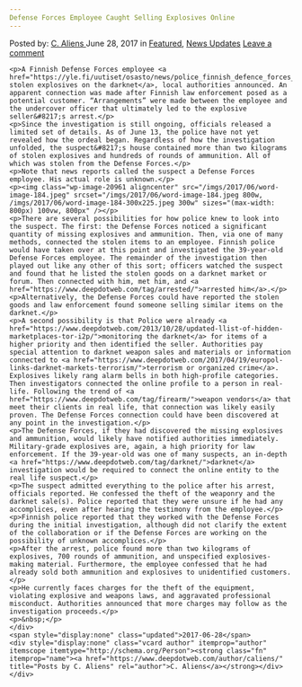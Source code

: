 ```yaml
---
Defense Forces Employee Caught Selling Explosives Online
---
```

<article class="post-listing post-20948 post type-post status-publish format-standard has-post-thumbnail hentry 
    <div class="post-inner">
        <span>Posted by: <a href="https://www.deepdotweb.com/author/caliens/" title="">C. Aliens </a></span>
    <span>June 28, 2017</span>
    <span>in <a href="https://www.deepdotweb.com/category/deepdot-news/" rel="category tag">Featured</a>, <a href="https://www.deepdotweb.com/category/news-updates/" rel="category tag">News Updates</a></span>
    <span><a href="https://www.deepdotweb.com/2017/06/28/defense-forces-employee-caught/#respond">Leave a comment</a></span>
    </p>
    <div class="clear"></div>
    
    <p>A Finnish Defense Forces employee <a href="https://yle.fi/uutiset/osasto/news/police_finnish_defence_forces_employee_sold_stolen_explosives_on_dark_web/9664815">sold stolen explosives on the darknet</a>, local authorities announced. An apparent connection was made after Finnish law enforcement posed as a potential customer. “Arrangements” were made between the employee and the undercover officer that ultimately led to the explosive seller&#8217;s arrest.</p>
    <p>Since the investigation is still ongoing, officials released a limited set of details. As of June 13, the police have not yet revealed how the ordeal began. Regardless of how the investigation unfolded, the suspect&#8217;s house contained more than two kilograms of stolen explosives and hundreds of rounds of ammunition. All of which was stolen from the Defense Forces.</p>
    <p>Note that news reports called the suspect a Defense Forces employee. His actual role is unknown.</p>
    <p><img class="wp-image-20961 aligncenter" src="/imgs/2017/06/word-image-184.jpeg" srcset="/imgs/2017/06/word-image-184.jpeg 800w, /imgs/2017/06/word-image-184-300x225.jpeg 300w" sizes="(max-width: 800px) 100vw, 800px" /></p>
    <p>There are several possibilities for how police knew to look into the suspect. The first: the Defense Forces noticed a significant quantity of missing explosives and ammunition. Then, via one of many methods, connected the stolen items to an employee. Finnish police would have taken over at this point and investigated the 39-year-old Defense Forces employee. The remainder of the investigation then played out like any other of this sort; officers watched the suspect and found that he listed the stolen goods on a darknet market or forum. Then connected with him, met him, and <a href="https://www.deepdotweb.com/tag/arrested/">arrested him</a>.</p>
    <p>Alternatively, the Defense Forces could have reported the stolen goods and law enforcement found someone selling similar items on the darknet.</p>
    <p>A second possibility is that Police were already <a href="https://www.deepdotweb.com/2013/10/28/updated-llist-of-hidden-marketplaces-tor-i2p/">monitoring the darknet</a> for items of a higher priority and then identified the seller. Authorities pay special attention to darknet weapon sales and materials or information connected to <a href="https://www.deepdotweb.com/2017/04/19/europol-links-darknet-markets-terrorism/">terrorism or organized crime</a>. Explosives likely rang alarm bells in both high-profile categories. Then investigators connected the online profile to a person in real-life. Following the trend of <a href="https://www.deepdotweb.com/tag/firearm/">weapon vendors</a> that meet their clients in real life, that connection was likely easily proven. The Defense Forces connection could have been discovered at any point in the investigation.</p>
    <p>The Defense Forces, if they had discovered the missing explosives and ammunition, would likely have notified authorities immediately. Military-grade explosives are, again, a high priority for law enforcement. If the 39-year-old was one of many suspects, an in-depth <a href="https://www.deepdotweb.com/tag/darknet/">darknet</a> investigation would be required to connect the online entity to the real life suspect.</p>
    <p>The suspect admitted everything to the police after his arrest, officials reported. He confessed the theft of the weaponry and the darknet sale(s). Police reported that they were unsure if he had any accomplices, even after hearing the testimony from the employee.</p>
    <p>Finnish police reported that they worked with the Defense Forces during the initial investigation, although did not clarify the extent of the collaboration or if the Defense Forces are working on the possibility of unknown accomplices.</p>
    <p>After the arrest, police found more than two kilograms of explosives, 700 rounds of ammunition, and unspecified explosives-making material. Furthermore, the employee confessed that he had already sold both ammunition and explosives to unidentified customers.</p>
    <p>He currently faces charges for the theft of the equipment, violating explosive and weapons laws, and aggravated professional misconduct. Authorities announced that more charges may follow as the investigation proceeds.</p>
    <p>&nbsp;</p>
    </div>
    <span style="display:none" class="updated">2017-06-28</span>
    <div style="display:none" class="vcard author" itemprop="author" itemscope itemtype="http://schema.org/Person"><strong class="fn" itemprop="name"><a href="https://www.deepdotweb.com/author/caliens/" title="Posts by C. Aliens" rel="author">C. Aliens</a></strong></div>
    </div>
</article>

